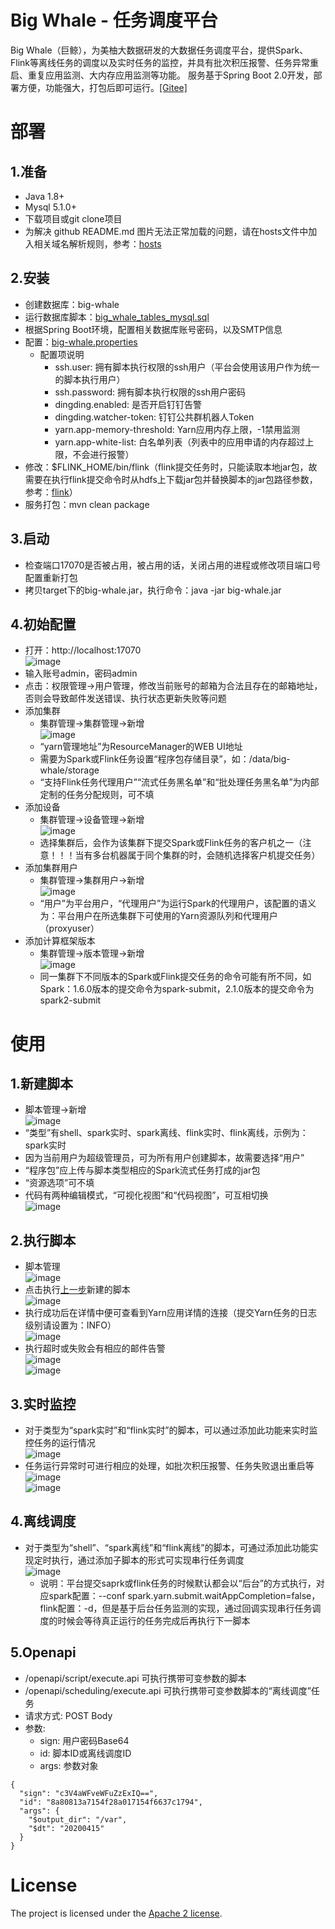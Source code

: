 # Big Whale - 任务调度平台
Big Whale（巨鲸），为美柚大数据研发的大数据任务调度平台，提供Spark、Flink等离线任务的调度以及实时任务的监控，并具有批次积压报警、任务异常重启、重复应用监测、大内存应用监测等功能。
服务基于Spring Boot 2.0开发，部署方便，功能强大，打包后即可运行。[[Gitee]](https://gitee.com/progr1mmer/big-whale)

# 部署
## 1.准备
* Java 1.8+
* Mysql 5.1.0+
* 下载项目或git clone项目
* 为解决 github README.md 图片无法正常加载的问题，请在hosts文件中加入相关域名解析规则，参考：[hosts](https://github.com/MeetYouDevs/big-whale/blob/master/doc/hosts)
## 2.安装
* 创建数据库：big-whale
* 运行数据库脚本：[big_whale_tables_mysql.sql](https://github.com/MeetYouDevs/big-whale/blob/master/script/big_whale_tables_mysql.sql)
* 根据Spring Boot环境，配置相关数据库账号密码，以及SMTP信息
* 配置：[big-whale.properties](https://github.com/MeetYouDevs/big-whale/blob/master/src/main/resources/big-whale.properties)
  * 配置项说明
    * ssh.user: 拥有脚本执行权限的ssh用户（平台会使用该用户作为统一的脚本执行用户）
    * ssh.password: 拥有脚本执行权限的ssh用户密码
    * dingding.enabled: 是否开启钉钉告警
    * dingding.watcher-token: 钉钉公共群机器人Token
    * yarn.app-memory-threshold: Yarn应用内存上限，-1禁用监测
    * yarn.app-white-list: 白名单列表（列表中的应用申请的内存超过上限，不会进行报警）
* 修改：$FLINK_HOME/bin/flink（flink提交任务时，只能读取本地jar包，故需要在执行flink提交命令时从hdfs上下载jar包并替换脚本的jar包路径参数，参考：[flink](https://github.com/MeetYouDevs/big-whale/blob/master/bin/flink)）
* 服务打包：mvn clean package
## 3.启动
* 检查端口17070是否被占用，被占用的话，关闭占用的进程或修改项目端口号配置重新打包
* 拷贝target下的big-whale.jar，执行命令：java -jar big-whale.jar
## 4.初始配置
* 打开：http://localhost:17070  
  ![image](https://gitee.com/progr1mmer/big-whale/raw/master/doc/images/step1-login.png)
* 输入账号admin，密码admin
* 点击：权限管理->用户管理，修改当前账号的邮箱为合法且存在的邮箱地址，否则会导致邮件发送错误、执行状态更新失败等问题
* 添加集群
  * 集群管理->集群管理->新增  
  ![image](https://github.com/progr1mmer/big-whale/raw/master/doc/images/step2-cluster_add.png)
  * “yarn管理地址”为ResourceManager的WEB UI地址
  * 需要为Spark或Flink任务设置“程序包存储目录”，如：/data/big-whale/storage
  * “支持Flink任务代理用户”“流式任务黑名单”和“批处理任务黑名单”为内部定制的任务分配规则，可不填
* 添加设备
  * 集群管理->设备管理->新增  
  ![image](https://github.com/progr1mmer/big-whale/raw/master/doc/images/step3-cluster_agent_add.png)
  * 选择集群后，会作为该集群下提交Spark或Flink任务的客户机之一（注意！！！当有多台机器属于同个集群的时，会随机选择客户机提交任务）
* 添加集群用户
  * 集群管理->集群用户->新增  
  ![image](https://github.com/progr1mmer/big-whale/raw/master/doc/images/step4-cluster_cluster_user_add.png)
  * “用户”为平台用户，“代理用户”为运行Spark的代理用户，该配置的语义为：平台用户在所选集群下可使用的Yarn资源队列和代理用户（proxyuser）
* 添加计算框架版本
  * 集群管理->版本管理->新增  
  ![image](https://github.com/progr1mmer/big-whale/raw/master/doc/images/step5-cluster_compute_framework_add.png)
  * 同一集群下不同版本的Spark或Flink提交任务的命令可能有所不同，如Spark：1.6.0版本的提交命令为spark-submit，2.1.0版本的提交命令为spark2-submit
# 使用
## 1.新建脚本
* 脚本管理->新增  
![image](https://github.com/progr1mmer/big-whale/raw/master/doc/images/step6-script_add.png)
* “类型”有shell、spark实时、spark离线、flink实时、flink离线，示例为：spark实时
* 因为当前用户为超级管理员，可为所有用户创建脚本，故需要选择“用户”
* “程序包”应上传与脚本类型相应的Spark流式任务打成的jar包
* “资源选项”可不填
* 代码有两种编辑模式，“可视化视图”和“代码视图”，可互相切换  
![image](https://gitee.com/progr1mmer/big-whale/raw/master/doc/images/step7-script_add_code.png)
## 2.执行脚本
* 脚本管理  
![image](https://gitee.com/progr1mmer/big-whale/raw/master/doc/images/step8-script_execute.png)
* 点击执行[上一步](#1新建脚本)新建的脚本  
![image](https://gitee.com/progr1mmer/big-whale/raw/master/doc/images/step9-script_execute_running.png)
* 执行成功后在详情中便可查看到Yarn应用详情的连接（提交Yarn任务的日志级别请设置为：INFO）  
![image](https://gitee.com/progr1mmer/big-whale/raw/master/doc/images/step10-script_execute_success.png)
* 执行超时或失败会有相应的邮件告警  
![image](https://gitee.com/progr1mmer/big-whale/raw/master/doc/images/steperr-script_execute_timeout.png)  
![image](https://gitee.com/progr1mmer/big-whale/raw/master/doc/images/steperr-script_execute_failed.png)
## 3.实时监控
* 对于类型为“spark实时”和“flink实时”的脚本，可以通过添加此功能来实时监控任务的运行情况  
![image](https://gitee.com/progr1mmer/big-whale/raw/master/doc/images/step11-script_monitor.png)
* 任务运行异常时可进行相应的处理，如批次积压报警、任务失败退出重启等  
![image](https://gitee.com/progr1mmer/big-whale/raw/master/doc/images/steperr-monitor_spark_overstock.png)  
![image](https://gitee.com/progr1mmer/big-whale/raw/master/doc/images/steperr-monitor_spark_failed.png)
## 4.离线调度
* 对于类型为“shell”、“spark离线”和“flink离线”的脚本，可通过添加此功能实现定时执行，通过添加子脚本的形式可实现串行任务调度  
![image](https://gitee.com/progr1mmer/big-whale/raw/master/doc/images/step12-script_schedule.png)  
  * 说明：平台提交saprk或flink任务的时候默认都会以“后台”的方式执行，对应spark配置：--conf spark.yarn.submit.waitAppCompletion=false，flink配置：-d，但是基于后台任务监测的实现，通过回调实现串行任务调度的时候会等待真正运行的任务完成后再执行下一脚本
## 5.Openapi
 * /openapi/script/execute.api 可执行携带可变参数的脚本
 * /openapi/scheduling/execute.api 可执行携带可变参数脚本的“离线调度”任务
 * 请求方式: POST Body
 * 参数:
   * sign: 用户密码Base64
   * id: 脚本ID或离线调度ID
   * args: 参数对象
 ```
 {
   "sign": "c3V4aWFveWFuZzExIQ==",
   "id": "8a80813a7154f28a017154f6637c1794",
   "args": {
     "$output_dir": "/var",
     "$dt": "20200415"
   }
 }
 ```
# License
The project is licensed under the [Apache 2 license](https://github.com/MeetYouDevs/big-whale/blob/master/LICENSE).

